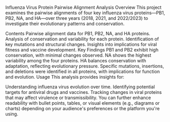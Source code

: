 Influenza Virus Protein Pairwise Alignment Analysis
Overview
This project examines the pairwise alignments of four key influenza virus proteins—PB1, PB2, NA, and HA—over three years (2018, 2021, and 2022/2023) to investigate their evolutionary patterns and conservation.

Contents
Pairwise alignment data for PB1, PB2, NA, and HA proteins.
Analysis of conservation and variability for each protein.
Identification of key mutations and structural changes.
Insights into implications for viral fitness and vaccine development.
Key Findings
PB1 and PB2 exhibit high conservation, with minimal changes observed.
NA shows the highest variability among the four proteins.
HA balances conservation with adaptation, reflecting evolutionary pressure.
Specific mutations, insertions, and deletions were identified in all proteins, with implications for function and evolution.
Usage
This analysis provides insights for:

Understanding influenza virus evolution over time.
Identifying potential targets for antiviral drugs and vaccines.
Tracking changes in viral proteins that may affect virulence or transmissibility.
You can further enhance readability with bullet points, tables, or visual elements (e.g., diagrams or charts) depending on your audience's preferences or the platform you're using.
